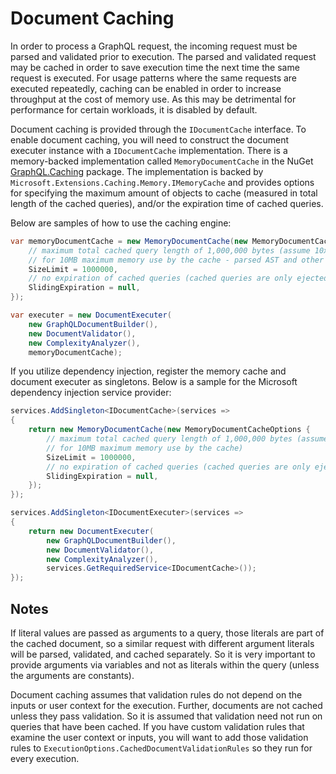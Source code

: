 # Document Caching

In order to process a GraphQL request, the incoming request must be parsed and validated prior to execution. The parsed and validated
request may be cached in order to save execution time the next time the same request is executed. For usage patterns where the same
requests are executed repeatedly, caching can be enabled in order to increase throughput at the cost of memory use. As this may be
detrimental for performance for certain workloads, it is disabled by default.

Document caching is provided through the `IDocumentCache` interface. To enable document caching, you will need to construct the document
executer instance with a `IDocumentCache` implementation. There is a memory-backed implementation called `MemoryDocumentCache` in the NuGet
[GraphQL.Caching](https://www.nuget.org/packages/GraphQL.Caching) package. The implementation is backed by
`Microsoft.Extensions.Caching.Memory.IMemoryCache` and provides options for specifying the maximum amount of objects to cache
(measured in total length of the cached queries), and/or the expiration time of cached queries.

Below are samples of how to use the caching engine:

```csharp
var memoryDocumentCache = new MemoryDocumentCache(new MemoryDocumentCacheOptions {
    // maximum total cached query length of 1,000,000 bytes (assume 10x memory usage
    // for 10MB maximum memory use by the cache - parsed AST and other stuff)
    SizeLimit = 1000000,
    // no expiration of cached queries (cached queries are only ejected when the cache is full)
    SlidingExpiration = null,
});

var executer = new DocumentExecuter(
    new GraphQLDocumentBuilder(),
    new DocumentValidator(),
    new ComplexityAnalyzer(),
    memoryDocumentCache);
```

If you utilize dependency injection, register the memory cache and document executer as singletons. Below is a sample for the
Microsoft dependency injection service provider:

```cs
services.AddSingleton<IDocumentCache>(services =>
{
    return new MemoryDocumentCache(new MemoryDocumentCacheOptions {
        // maximum total cached query length of 1,000,000 bytes (assume 10x memory usage
        // for 10MB maximum memory use by the cache)
        SizeLimit = 1000000,
        // no expiration of cached queries (cached queries are only ejected when the cache is full)
        SlidingExpiration = null,
    });
});

services.AddSingleton<IDocumentExecuter>(services =>
{
    return new DocumentExecuter(
        new GraphQLDocumentBuilder(),
        new DocumentValidator(),
        new ComplexityAnalyzer(),
        services.GetRequiredService<IDocumentCache>());
});
```

## Notes

If literal values are passed as arguments to a query, those literals are part of the cached document, so a
similar request with different argument literals will be parsed, validated, and cached separately. So it is very
important to provide arguments via variables and not as literals within the query (unless the arguments are constants).

Document caching assumes that validation rules do not depend on the inputs or user context for the execution. Further,
documents are not cached unless they pass validation. So it is assumed that validation need not run on queries that
have been cached. If you have custom validation rules that examine the user context or inputs, you will want to add
those validation rules to `ExecutionOptions.CachedDocumentValidationRules` so they run for every execution.
